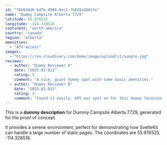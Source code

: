 ```yaml
---
id: "f6b6d4db-bd7b-4906-8ec1-fb028a2081fe"
name: "Dummy Campsite Alberta 7729"
latitude: 55.976525
longitude: -114.328518
continent: "north-america"
country: "canada"
region: "alberta"
amenities:
  - "ATV-access"
images:
  - "https://res.cloudinary.com/demo/image/upload/v1/sample.jpg"
reviews:
  - author: "Dummy Reviewer A"
    date: "2025-01-012"
    rating: 5
    comment: "A nice, quiet dummy spot with some basic amenities."
  - author: "Dummy Reviewer B"
    date: "2025-02-015"
    rating: 3
    comment: "Found it easily. GPS was spot on for this dummy location."
---
```


This is a **dummy description** for Dummy Campsite Alberta 7729, generated for the proof of concept.

It provides a serene environment, perfect for demonstrating how SvelteKit can handle a large number of static pages. The coordinates are 55.976525, -114.328518.
